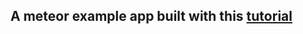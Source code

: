 ## A meteor example app built with this [tutorial][meteor]

[meteor]: https://book.discovermeteor.com/chapter/getting-started

